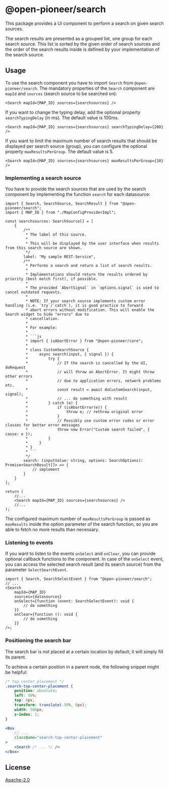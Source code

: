 # @open-pioneer/search

This package provides a UI component to perform a search on given search sources.

The search results are presented as a grouped list, one group for each search source.
This list is sorted by the given order of search sources and the order of the search results inside is
defined by your implementation of the search source.

## Usage

To use the search component you have to import `Search` from `@open-pioneer/search`.
The mandatory properties of the `Search` component are `mapId` and `sources` (search source to be searched on):

```tsx
<Search mapId={MAP_ID} sources={searchsources} />
```

If you want to change the typing delay, add the optional property `searchTypingDelay` (in ms).
The default value is 100ms.

```tsx
<Search mapId={MAP_ID} sources={searchsources} searchTypingDelay={200} />
```

If you want to limit the maximum number of search results that should be displayed per search source (group), you can
configure the optional property `maxResultsPerGroup`.
The default value is 5.

```tsx
<Search mapId={MAP_ID} sources={searchsources} maxResultsPerGroup={10} />
```

### Implementing a search source

You have to provide the search sources that are used by the search component by implementing
the function `search` for each datasource:

````tsx
import { Search, SearchSource, SearchResult } from "@open-pioneer/search";
import { MAP_ID } from "./MapConfigProviderImpl";

const searchsources: SearchSource[] = [
    {
        /**
         * The label of this source.
         *
         * This will be displayed by the user interface when results from this search source are shown.
         */
        label: "My sample REST-Service",
        /**
         * Performs a search and return a list of search results.
         *
         * Implementations should return the results ordered by priority (best match first), if possible.
         *
         * The provided `AbortSignal` in `options.signal` is used to cancel outdated requests.
         *
         * NOTE: If your search source implements custom error handling (i.e. `try`/`catch`), it is good practice to forward
         * abort errors without modification. This will enable the Search widget to hide "errors" due to
         * cancellation.
         *
         * For example:
         *
         * ```js
         * import { isAbortError } from "@open-pioneer/core";
         *
         * class CustomSearchSource {
         *     async search(input, { signal }) {
         *         try {
         *             // If the search is cancelled by the UI, doRequest
         *             // will throw an AbortError. It might throw other errors
         *             // due to application errors, network problems etc.
         *             const result = await doCustomSearch(input, signal);
         *             // ... do something with result
         *         } catch (e) {
         *             if (isAbortError(e)) {
         *                 throw e; // rethrow original error
         *             }
         *             // Possibly use custom error codes or error classes for better error messages
         *             throw new Error("Custom search failed", { cause: e });
         *         }
         *     }
         * }
         * ```
         */
        search: (inputValue: string, options: SearchOptions): Promise<SearchResult[]> => {
            // implement
        }
    }
];

return (
    //...
    <Search mapId={MAP_ID} sources={searchsources} />
    //...
);
````

The configured maximum number of `maxResultsPerGroup` is passed as `maxResults` inside the option parameter
of the search function, so you are able to fetch no more results than necessary.

### Listening to events

If you want to listen to the events `onSelect` and `onClear`, you can provide optional callback functions to the component.
In case of the `onSelect` event, you can access the selected search result (and its search source)
from the parameter `SelectSearchEvent`.

```tsx
import { Search, SearchSelectEvent } from "@open-pioneer/search";
// ...
<Search
    mapId={MAP_ID}
    sources={datasources}
    onSelect={function (event: SearchSelectEvent): void {
        // do something
    }}
    onClear={function (): void {
        // do something
    }}
/>;
```

### Positioning the search bar

The search bar is not placed at a certain location by default; it will simply fill its parent.

To achieve a certain position in a parent node, the following snippet might be helpful:

```css
/* top center placement */
.search-top-center-placement {
    position: absolute;
    left: 50%;
    top: 0px;
    transform: translate(-50%, 0px);
    width: 500px;
    z-index: 1;
}
```

```jsx
<Box
    // ...
    className="search-top-center-placement"
>
    <Search /* ... */ />
</Box>
```

## License

[Apache-2.0](https://www.apache.org/licenses/LICENSE-2.0)
